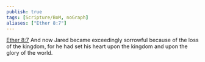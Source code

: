 ```yaml
---
publish: true
tags: [Scripture/BoM, noGraph]
aliases: ["Ether 8:7"]
---
```

[Ether 8:7](https://churchofjesuschrist.org/study/scriptures/bofm/ether/8?lang=eng&id=p7#p7) And now Jared became exceedingly sorrowful because of the loss of the kingdom, for he had set his heart upon the kingdom and upon the glory of the world.

